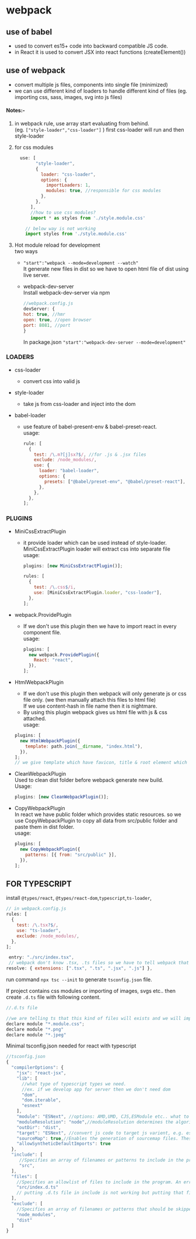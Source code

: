 # webpack

## use of babel

- used to convert es15+ code into backward compatible JS code.
- in React it is used to convert JSX into react functions (createElement())

## use of webpack

- convert multiple js files, components into single file (minimized)
- we can use different kind of loaders to handle different kind of files (eg. importing css, sass, images, svg into js files)

#### Notes:-

1.  in webpack rule, use array start evaluating from behind. <br/>
    (eg. `["style-loader","css-loader"]` ) first css-loader will run and then style-loader
2.  for css modules

    ```js
      use: [
            "style-loader",
            {
              loader: "css-loader",
              options: {
                importLoaders: 1,
                modules: true, //responsible for css modules
              },
            },
          ],
          //how to use css modules?
          import * as styles from './style.module.css'

        // below way is not working
        import styles from './style.module.css'
    ```

3.  Hot module reload for development<br/>
    two ways

    - `"start":"webpack --mode=development --watch"`<br/>
      It generate new files in dist so we have to open html file of dist using live server.
    - webpack-dev-server<br/>
      Install webpack-dev-server via npm

      ```js
      //webpack.config.js
      devServer: {
      hot: true, //hmr
      open: true, //open browser
      port: 8081, //port
      }
      ```

      In package.json `"start":"webpack-dev-server --mode=development"`

### LOADERS

- css-loader
  - convert css into valid js
- style-loader
  - take js from css-loader and inject into the dom
- babel-loader

  - use feature of babel-present-env & babel-preset-react.<br/>
    usage:

    ```js
    rule: [
      {
        test: /\.m?[j]sx?$/, //for .js & .jsx files
        exclude: /node_modules/,
        use: {
          loader: "babel-loader",
          options: {
            presets: ["@babel/preset-env", "@babel/preset-react"],
          },
        },
      },
    ];
    ```

### PLUGINS

- MiniCssExtractPlugin

  - it provide loader which can be used instead of style-loader.<br/>
    MiniCssExtractPlugin loader will extract css into separate file<br/>
    usage:

    ```js
    plugins: [new MiniCssExtractPlugin()];

    rules: [
      {
        test: /\.css$/i,
        use: [MiniCssExtractPlugin.loader, "css-loader"],
      },
    ];
    ```

- webpack.ProvidePlugin
  - If we don't use this plugin then we have to import react in every component file.<br/>
    usage:
    ```js
    plugins: [
      new webpack.ProvidePlugin({
        React: "react",
      }),
    ];
    ```
- HtmlWebpackPlugin
  - If we don't use this plugin then webpack will only generate js or css file only. (we then manually attach this files to html file)<br/>
    If we use content-hash in file name then it is nightmare.
  - By using this plugin webpack gives us html file with js & css attached.<br/>
    usage:
  ```js
  plugins: [
    new HtmlWebpackPlugin({
      template: path.join(__dirname, "index.html"),
    }),
  ];
  // we give template which have favicon, title & root element which react needs.
  ```
- CleanWebpackPlugin<br/>
  Used to clean dist folder before webpack generate new build.<br/>
  Usage:
  ```js
  plugins: [new CleanWebpackPlugin()];
  ```
- CopyWebpackPlugin<br/>
  In react we have public folder which provides static resources.
  so we use CopyWebpackPlugin to copy all data from src/public folder and paste them in dist folder.<br/>
  usage:
  ```js
  plugins: [
    new CopyWebpackPlugin({
      patterns: [{ from: "src/public" }],
    }),
  ];
  ```

## FOR TYPESCRIPT

install `@types/react`, `@types/react-dom`,`typescript`,`ts-loader`, <br/>

```js
// in webpack.config.js
rules: [
  {
    test: /\.tsx?$/,
    use: "ts-loader",
    exclude: /node_modules/,
  },
];

 entry: "./src/index.tsx",
 // webpack don't know .tsx, .ts files so we have to tell webpack that there will be this kind of files
resolve: { extensions: [".tsx", ".ts", ".jsx", ".js"] },
```

run command `npx tsc --init` to generate `tsconfig.json` file.

If project contains css modules or importing of images, svgs etc.. then create `.d.ts` file with following content.

```js
//.d.ts file

//we are telling ts that this kind of files will exists and we will import them
declare module "*.module.css";
declare module "*.png"
declare module "*.jpeg"
```

Minimal tsconfig.json needed for react with typescript

```js
//tsconfig.json
{
  "compilerOptions": {
    "jsx": "react-jsx",
    "lib": [
      //what type of typescript types we need.
      //ex. if we develop app for server then we don't need dom
      "dom",
      "dom.iterable",
      "esnext"
    ],
    "module": "ESNext", //options: AMD,UMD, CJS,ESModule etc.. what to use in outputted js code.
    "moduleResolution": "node",//moduleResolution determines the algorithm used for finding/resolving modules e.g. looking in node_modules or searching relative paths
    "outDir": "dist",
    "target": "ESNext", //convert js code to target js varient, e.g. es5, es2016 etc...
    "sourceMap": true,//Enables the generation of sourcemap files. These files allow debuggers and other tools to display the original TypeScript source code when actually working with the emitted JavaScript files. Source map files are emitted as .js.map (or .jsx.map) files next to the corresponding .js output file.
    "allowSyntheticDefaultImports": true
  },
  "include": [
     //Specifies an array of filenames or patterns to include in the program. These filenames are resolved relative to the directory containing the tsconfig.json file.
     "src",
  ],
  "files": [
    //Specifies an allowlist of files to include in the program. An error occurs if any of the files can’t be found.
    "src/index.d.ts"
    // putting .d.ts file in include is not working but putting that file in files array is working
  ],
  "exclude": [
    //Specifies an array of filenames or patterns that should be skipped when resolving include.
    "node_modules",
    "dist"
  ]
}
```
